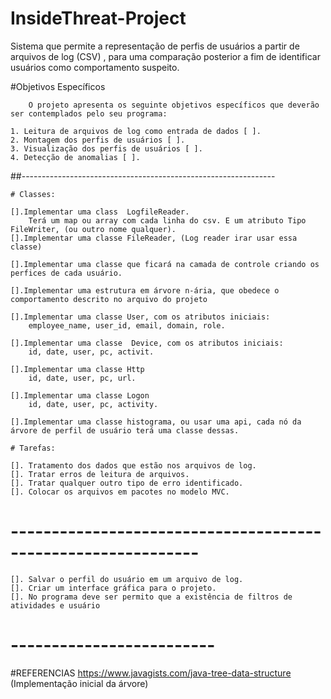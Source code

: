 # InsideThreat-Project
Sistema que permite a representação de perfis de usuários a partir de arquivos de log (CSV) , para uma comparação posterior a fim de  identificar usuários como comportamento suspeito.



#Objetivos Específicos

		O projeto apresenta os seguinte objetivos específicos que deverão ser contemplados pelo seu programa:

	1. Leitura de arquivos de log como entrada de dados [ ].
	2. Montagem dos perfis de usuários [ ].
	3. Visualização dos perfis de usuários [ ].
	4. Detecção de anomalias [ ].

##---------------------------------------------------------------

	# Classes:
	
	[].Implementar uma class  LogfileReader.
		Terá um map ou array com cada linha do csv. E um atributo Tipo FileWriter, (ou outro nome qualquer).
	[].Implementar uma classe FileReader, (Log reader irar usar essa classe)

	[].Implementar uma classe que ficará na camada de controle criando os perfices de cada usuário.
	
	[].Implementar uma estrutura em árvore n-ária, que obedece o comportamento descrito no arquivo do projeto 

	[].Implementar uma classe User, com os atributos iniciais:
		employee_name, user_id, email, domain, role.

	[].Implementar uma classe  Device, com os atributos iniciais:
		id, date, user, pc, activit.

	[].Implementar uma classe Http
		id, date, user, pc, url. 

	[].Implementar uma classe Logon
		id, date, user, pc, activity.

	[].Implementar uma classe histograma, ou usar uma api, cada nó da árvore de perfil de usuário terá uma classe dessas.	

	# Tarefas:

	[]. Tratamento dos dados que estão nos arquivos de log.
	[]. Tratar erros de leitura de arquivos.
	[]. Tratar qualquer outro tipo de erro identificado.
	[]. Colocar os arquivos em pacotes no modelo MVC.
# -------------------------------------------------------------
	
	[]. Salvar o perfil do usuário em um arquivo de log.
	[]. Criar um interface gráfica para o projeto.
	[]. No programa deve ser permito que a existência de filtros de atividades e usuário 
	
# -------------------------
#REFERENCIAS
https://www.javagists.com/java-tree-data-structure (Implementação inicial da árvore)
